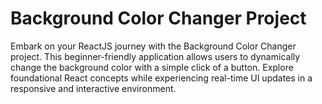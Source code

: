 # Background Color Changer Project

Embark on your ReactJS journey with the Background Color Changer project. This beginner-friendly application allows users to dynamically change the background color with a simple click of a button. Explore foundational React concepts while experiencing real-time UI updates in a responsive and interactive environment.

